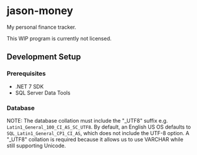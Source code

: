 # jason-money

My personal finance tracker.

This WIP program is currently not licensed.

## Development Setup

### Prerequisites

- .NET 7 SDK
- SQL Server Data Tools

### Database

NOTE: The database collation must include the "_UTF8" suffix e.g. `Latin1_General_100_CI_AS_SC_UTF8`.
By default, an English US OS defaults to `SQL_Latin1_General_CP1_CI_AS`, which does not include the UTF-8 option.
A "_UTF8" collation is required because it allows us to use VARCHAR while still supporting Unicode.

